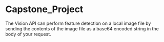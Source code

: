 # Capstone_Project

The Vision API can perform feature detection on a local image file by sending the contents of the image file as a base64 encoded string in the body of your request.

